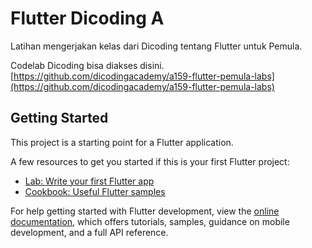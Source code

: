 # Flutter Dicoding A

Latihan mengerjakan kelas dari Dicoding tentang Flutter untuk Pemula.

Codelab Dicoding bisa diakses disini.
[https://github.com/dicodingacademy/a159-flutter-pemula-labs](https://github.com/dicodingacademy/a159-flutter-pemula-labs)

## Getting Started

This project is a starting point for a Flutter application.

A few resources to get you started if this is your first Flutter project:

- [Lab: Write your first Flutter app](https://docs.flutter.dev/get-started/codelab)
- [Cookbook: Useful Flutter samples](https://docs.flutter.dev/cookbook)

For help getting started with Flutter development, view the
[online documentation](https://docs.flutter.dev/), which offers tutorials,
samples, guidance on mobile development, and a full API reference.
